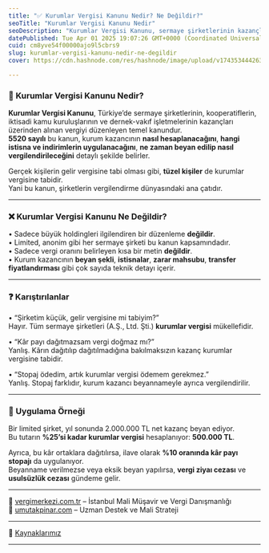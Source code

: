 ```yaml
---
title: "✅ Kurumlar Vergisi Kanunu Nedir? Ne Değildir?"
seoTitle: "Kurumlar Vergisi Kanunu Nedir"
seoDescription: "Kurumlar Vergisi Kanunu, sermaye şirketlerinin kazançları üzerinden alınan vergiyi düzenler, kapsamlı istisnalar ve beyan yöntemleri içerir"
datePublished: Tue Apr 01 2025 19:07:26 GMT+0000 (Coordinated Universal Time)
cuid: cm8yve54f00000ajo9l5cbrs9
slug: kurumlar-vergisi-kanunu-nedir-ne-degildir
cover: https://cdn.hashnode.com/res/hashnode/image/upload/v1743534442633/c7886891-6f75-4fcb-8c8c-82211c3be800.webp

---
```


### 🔹 Kurumlar Vergisi Kanunu Nedir?

**Kurumlar Vergisi Kanunu**, Türkiye’de sermaye şirketlerinin, kooperatiflerin, iktisadi kamu kuruluşlarının ve dernek-vakıf işletmelerinin kazançları üzerinden alınan vergiyi düzenleyen temel kanundur.  
**5520 sayılı** bu kanun, kurum kazancının **nasıl hesaplanacağını**, **hangi istisna ve indirimlerin uygulanacağını**, **ne zaman beyan edilip nasıl vergilendirileceğini** detaylı şekilde belirler.

Gerçek kişilerin gelir vergisine tabi olması gibi, **tüzel kişiler** de kurumlar vergisine tabidir.  
Yani bu kanun, şirketlerin vergilendirme dünyasındaki ana çatıdır.

---

### ❌ Kurumlar Vergisi Kanunu Ne Değildir?

• Sadece büyük holdingleri ilgilendiren bir düzenleme **değildir**.  
• Limited, anonim gibi her sermaye şirketi bu kanun kapsamındadır.  
• Sadece vergi oranını belirleyen kısa bir metin **değildir**.  
• Kurum kazancının **beyan şekli**, **istisnalar**, **zarar mahsubu**, **transfer fiyatlandırması** gibi çok sayıda teknik detayı içerir.

---

### ❓ Karıştırılanlar

• “Şirketim küçük, gelir vergisine mi tabiyim?”  
Hayır. Tüm sermaye şirketleri (A.Ş., Ltd. Şti.) **kurumlar vergisi** mükellefidir.

• “Kâr payı dağıtmazsam vergi doğmaz mı?”  
Yanlış. Kârın dağıtılıp dağıtılmadığına bakılmaksızın kazanç kurumlar vergisine tabidir.

• “Stopaj ödedim, artık kurumlar vergisi ödemem gerekmez.”  
Yanlış. Stopaj farklıdır, kurum kazancı beyannameyle ayrıca vergilendirilir.

---

### 🧠 Uygulama Örneği

Bir limited şirket, yıl sonunda 2.000.000 TL net kazanç beyan ediyor.  
Bu tutarın **%25’si kadar kurumlar vergisi** hesaplanıyor: **500.000 TL**.

Ayrıca, bu kâr ortaklara dağıtılırsa, ilave olarak **%10 oranında kâr payı stopajı** da uygulanıyor.  
Beyanname verilmezse veya eksik beyan yapılırsa, **vergi ziyaı cezası** ve **usulsüzlük cezası** gündeme gelir.

---

📎 [vergimerkezi.com.tr](https://vergimerkezi.com.tr) – İstanbul Mali Müşavir ve Vergi Danışmanlığı  
📎 [umutakpinar.com](https://umutakpinar.com) – Uzman Destek ve Mali Strateji

---

📎 [Kaynaklarımız](https://nedir.vergimerkezi.com.tr/kaynak-ve-referans)

---